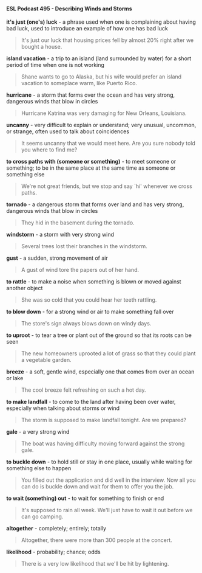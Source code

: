 #### ESL Podcast 495 - Describing Winds and Storms

**it's just (one's) luck** - a phrase used when one is complaining about having bad
luck, used to introduce an example of how one has bad luck

> It's just our luck that housing prices fell by almost 20% right after we bought a
house.

**island vacation** - a trip to an island (land surrounded by water) for a short
period of time when one is not working

> Shane wants to go to Alaska, but his wife would prefer an island vacation to
someplace warm, like Puerto Rico.

**hurricane** - a storm that forms over the ocean and has very strong, dangerous
winds that blow in circles

> Hurricane Katrina was very damaging for New Orleans, Louisiana.

**uncanny** - very difficult to explain or understand; very unusual, uncommon, or
strange, often used to talk about coincidences

> It seems uncanny that we would meet here. Are you sure nobody told you
where to find me?

**to cross paths with (someone or something)** - to meet someone or
something; to be in the same place at the same time as someone or something
else

> We're not great friends, but we stop and say `hi' whenever we cross paths.

**tornado** - a dangerous storm that forms over land and has very strong,
dangerous winds that blow in circles

> They hid in the basement during the tornado.

**windstorm** - a storm with very strong wind

> Several trees lost their branches in the windstorm.

**gust** - a sudden, strong movement of air

> A gust of wind tore the papers out of her hand.

**to rattle** - to make a noise when something is blown or moved against another
object

> She was so cold that you could hear her teeth rattling.

**to blow down** - for a strong wind or air to make something fall over

> The store's sign always blows down on windy days.

**to uproot** - to tear a tree or plant out of the ground so that its roots can be seen

> The new homeowners uprooted a lot of grass so that they could plant a
vegetable garden.

**breeze** - a soft, gentle wind, especially one that comes from over an ocean or
lake

> The cool breeze felt refreshing on such a hot day.

**to make landfall** - to come to the land after having been over water, especially
when talking about storms or wind

> The storm is supposed to make landfall tonight. Are we prepared?

**gale** - a very strong wind

> The boat was having difficulty moving forward against the strong gale.

**to buckle down** - to hold still or stay in one place, usually while waiting for
something else to happen

> You filled out the application and did well in the interview. Now all you can do is
buckle down and wait for them to offer you the job.

**to wait (something) out** - to wait for something to finish or end

> It's supposed to rain all week. We'll just have to wait it out before we can go
camping.

**altogether** - completely; entirely; totally

> Altogether, there were more than 300 people at the concert.

**likelihood** - probability; chance; odds

> There is a very low likelihood that we'll be hit by lightening.

